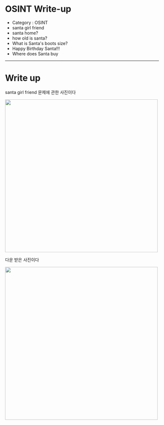 # OSINT Write-up
- Category : OSINT
- santa girl friend
- santa home?
- how old is santa?
- What is Santa's boots size?
- Happy Birthday Santa!!!
- Where does Santa buy

<hr>

# Write up

santa girl friend 문제에 관한 사진이다

<img width="500" src="https://user-images.githubusercontent.com/90122834/146719401-9ebe6304-9a6d-443a-94da-0c260aa8be9a.png">

다운 받은 사진이다

<img width="500" src="https://user-images.githubusercontent.com/90122834/146720264-70e160ff-b651-4f91-a883-97e6b2bf4e92.JPG">



